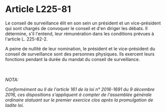 # Article L225-81

<p>Le conseil de surveillance élit en son sein un président et un vice-président qui sont chargés de convoquer le conseil et d'en diriger les débats. Il détermine, s'il l'entend, leur rémunération dans les conditions prévues à l'article L. 225-82-2.</p><p>A peine de nullité de leur nomination, le président et le vice-président du conseil de surveillance sont des personnes physiques. Ils exercent leurs fonctions pendant la durée du mandat du conseil de surveillance.</p><br/><br/><i>NOTA:<p>Conformément au II de l'article 161 de la loi n° 2016-1691 du 9 décembre 2016, ces dispositions s'appliquent à compter de l'assemblée générale ordinaire statuant sur le premier exercice clos après la promulgation de ladite loi.</p></i>